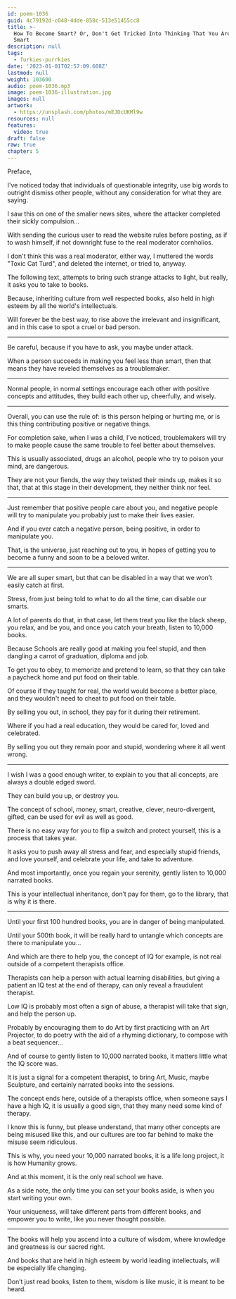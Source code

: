 ```yaml
---
id: poem-1036
guid: 4c79192d-c048-4dde-858c-513e51455cc8
title: >-
  How To Become Smart? Or, Don't Get Tricked Into Thinking That You Are Not
  Smart
description: null
tags:
  - furkies-purrkies
date: '2023-01-01T02:57:09.608Z'
lastmod: null
weight: 103600
audio: poem-1036.mp3
image: poem-1036-illustration.jpg
images: null
artwork:
  - https://unsplash.com/photos/mEJDcUKMl9w
resources: null
features:
  video: true
draft: false
raw: true
chapter: 5
---
```


Preface,

I've noticed today that individuals of questionable integrity,
use big words to outright dismiss other people, without any consideration for what they are saying.

I saw this on one of the smaller news sites,
where the attacker completed their sickly compulsion...

With sending the curious user to read the website rules before posting,
as if to wash himself, if not downright fuse to the real moderator cornholios.

I don't think this was a real moderator,
either way, I muttered the words "Toxic Cat Turd", and deleted the internet, or tried to, anyway.

The following text, attempts to bring such strange attacks to light,
but really, it asks you to take to books.

Because, inheriting culture from well respected books,
also held in high esteem by all the world's intellectuals.

Will forever be the best way, to rise above the irrelevant and insignificant,
and in this case to spot a cruel or bad person.

---

Be careful, because if you have to ask,
you maybe under attack.

When a person succeeds in making you feel less than smart,
then that means they have reveled themselves as a troublemaker.

---

Normal people, in normal settings encourage each other with positive concepts and attitudes,
they build each other up, cheerfully, and wisely.

---

Overall, you can use the rule of: is this person helping or hurting me,
or is this thing contributing positive or negative things.

For completion sake, when I was a child, I’ve noticed,
troublemakers will try to make people cause the same trouble to feel better about themselves.

This is usually associated, drugs an alcohol,
people who try to poison your mind, are dangerous.

They are not your fiends, the way they twisted their minds up,
makes it so that, that at this stage in their development, they neither think nor feel.

---

Just remember that positive people care about you,
and negative people will try to manipulate you probably just to make their lives easier.

And if you ever catch a negative person, being positive,
in order to manipulate you.

That, is the universe, just reaching out to you,
in hopes of getting you to become a funny and soon to be a beloved writer.

---

We are all super smart,
but that can be disabled in a way that we won’t easily catch at first.

Stress, from just being told to what to do all the time,
can disable our smarts.

A lot of parents do that, in that case, let them treat you like the black sheep,
you relax, and be you, and once you catch your breath, listen to 10,000 books.

Because Schools are really good at making you feel stupid,
and then dangling a carrot of graduation, diploma and job.

To get you to obey, to memorize and pretend to learn,
so that they can take a paycheck home and put food on their table.

Of course if they taught for real, the world would become a better place,
and they wouldn't need to cheat to put food on their table.

By selling you out, in school,
they pay for it during their retirement.

Where if you had a real education,
they would be cared for, loved and celebrated.

By selling you out they remain poor and stupid,
wondering where it all went wrong.

---

I wish I was a good enough writer, to explain to you that all concepts,
are always a double edged sword.

They can build you up,
or destroy you.

The concept of school, money, smart, creative, clever, neuro-divergent, gifted,
can be used for evil as well as good.

There is no easy way for you to flip a switch and protect yourself,
this is a process that takes year.

It asks you to push away all stress and fear, and especially stupid friends,
and love yourself, and celebrate your life, and take to adventure.

And most importantly, once you regain your serenity,
gently listen to 10,000 narrated books.

This is your intellectual inheritance,
don’t pay for them, go to the library, that is why it is there.

---

Until your first 100 hundred books,
you are in danger of being manipulated.

Until your 500th book,
it will be really hard to untangle which concepts are there to manipulate you…

And which are there to help you,
the concept of IQ for example, is not real outside of a competent therapists office.

Therapists can help a person with actual learning disabilities,
but giving a patient an IQ test at the end of therapy, can only reveal a fraudulent therapist.

Low IQ is probably most often a sign of abuse,
a therapist will take that sign, and help the person up.

Probably by encouraging them to do Art by first practicing with an Art Projector,
to do poetry with the aid of a rhyming dictionary, to compose with a beat sequencer…

And of course to gently listen to 10,000 narrated books,
it matters little what the IQ score was.

It is just a signal for a competent therapist,
to bring Art, Music, maybe Sculpture, and certainly narrated books into the sessions.

The concept ends here, outside of a therapists office,
when someone says I have a high IQ, it is usually a good sign, that they many need some kind of therapy.

I know this is funny, but please understand, that many other concepts are being misused like this,
and our cultures are too far behind to make the misuse seem ridiculous.

This is why, you need your 10,000 narrated books,
it is a life long project, it is how Humanity grows.

And at this moment,
it is the only real school we have.

As a side note, the only time you can set your books aside,
is when you start writing your own.

Your uniqueness, will take different parts from different books,
and empower you to write, like you never thought possible.

---

The books will help you ascend into a culture of wisdom,
where knowledge and greatness is our sacred right.

And books that are held in high esteem by world leading intellectuals,
will be especially life changing.

Don’t just read books, listen to them,
wisdom is like music, it is meant to be heard.
